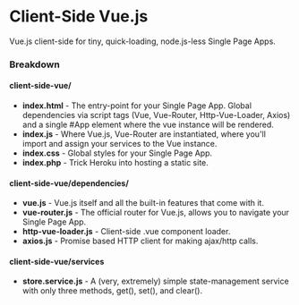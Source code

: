 # Client-Side Vue.js
Vue.js client-side for tiny, quick-loading, node.js-less Single Page Apps.

### Breakdown
#### client-side-vue/
* **index.html** - The entry-point for your Single Page App. Global dependencies via script tags (Vue, Vue-Router, Http-Vue-Loader, Axios) and a single #App element where the vue instance will be rendered.
* **index.js** - Where Vue.js, Vue-Router are instantiated, where you'll import and assign your services to the Vue instance.
* **index.css** - Global styles for your Single Page App.
* **index.php** - Trick Heroku into hosting a static site.

#### client-side-vue/dependencies/
* **vue.js** - Vue.js itself and all the built-in features that come with it.
* **vue-router.js** - The official router for Vue.js, allows you to navigate your Single Page App. 
* **http-vue-loader.js** - Client-side .vue component loader.
* **axios.js** - Promise based HTTP client for making ajax/http calls.

#### client-side-vue/services
* **store.service.js** - A (very, extremely) simple state-management service with only three methods, get(), set(), and clear().
